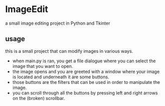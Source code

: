 # ImageEdit
a small image editing project in Python and Tkinter

## usage
this is a small project that can modify images in various ways. 
* when main.py is ran, you get a file dialogue where you can select the image that you want to open.
* the image opens and you are greeted with a window where your image is located and underneath it are some buttons.
* those buttons are the filters that can be used in order to manipulate the image.
* you can scroll through all the buttons by pressing left and right arrows on the (broken) scrollbar.
